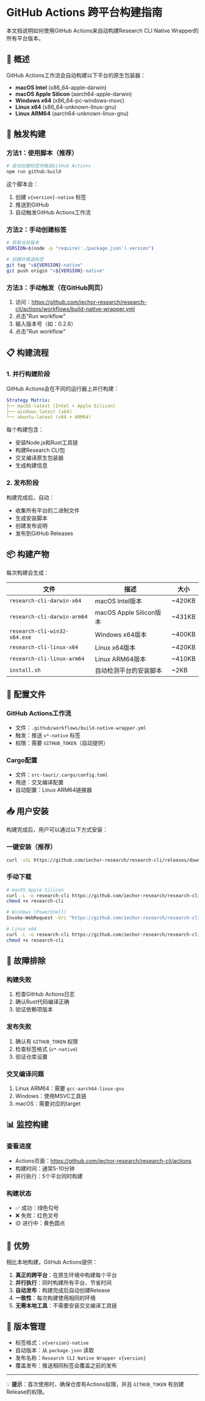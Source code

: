 # GitHub Actions 跨平台构建指南

本文档说明如何使用GitHub Actions来自动构建Research CLI Native Wrapper的所有平台版本。

## 🎯 概述

GitHub Actions工作流会自动构建以下平台的原生包装器：

- **macOS Intel** (x86_64-apple-darwin)
- **macOS Apple Silicon** (aarch64-apple-darwin)  
- **Windows x64** (x86_64-pc-windows-msvc)
- **Linux x64** (x86_64-unknown-linux-gnu)
- **Linux ARM64** (aarch64-unknown-linux-gnu)

## 🚀 触发构建

### 方法1：使用脚本（推荐）

```bash
# 自动创建标签并触发GitHub Actions
npm run github:build
```

这个脚本会：
1. 创建 `v{version}-native` 标签
2. 推送到GitHub
3. 自动触发GitHub Actions工作流

### 方法2：手动创建标签

```bash
# 获取当前版本
VERSION=$(node -p "require('./package.json').version")

# 创建并推送标签
git tag "v${VERSION}-native"
git push origin "v${VERSION}-native"
```

### 方法3：手动触发（在GitHub网页）

1. 访问：https://github.com/iechor-research/research-cli/actions/workflows/build-native-wrapper.yml
2. 点击"Run workflow"
3. 输入版本号（如：0.2.6）
4. 点击"Run workflow"

## 📋 构建流程

### 1. 并行构建阶段

GitHub Actions会在不同的运行器上并行构建：

```yaml
Strategy Matrix:
├── macOS-latest (Intel + Apple Silicon)
├── windows-latest (x64)
└── ubuntu-latest (x64 + ARM64)
```

每个构建包含：
- 安装Node.js和Rust工具链
- 构建Research CLI包
- 交叉编译原生包装器
- 生成构建信息

### 2. 发布阶段

构建完成后，自动：
- 收集所有平台的二进制文件
- 生成安装脚本
- 创建发布说明
- 发布到GitHub Releases

## 📦 构建产物

每次构建会生成：

| 文件 | 描述 | 大小 |
|------|------|------|
| `research-cli-darwin-x64` | macOS Intel版本 | ~420KB |
| `research-cli-darwin-arm64` | macOS Apple Silicon版本 | ~431KB |
| `research-cli-win32-x64.exe` | Windows x64版本 | ~400KB |
| `research-cli-linux-x64` | Linux x64版本 | ~420KB |
| `research-cli-linux-arm64` | Linux ARM64版本 | ~410KB |
| `install.sh` | 自动检测平台的安装脚本 | ~2KB |

## 🔧 配置文件

### GitHub Actions工作流
- 文件：`.github/workflows/build-native-wrapper.yml`
- 触发：推送 `v*-native` 标签
- 权限：需要 `GITHUB_TOKEN`（自动提供）

### Cargo配置
- 文件：`src-tauri/.cargo/config.toml`
- 用途：交叉编译配置
- 自动配置：Linux ARM64链接器

## 📥 用户安装

构建完成后，用户可以通过以下方式安装：

### 一键安装（推荐）
```bash
curl -sSL https://github.com/iechor-research/research-cli/releases/download/v0.2.6-native/install.sh | bash
```

### 手动下载
```bash
# macOS Apple Silicon
curl -L -o research-cli https://github.com/iechor-research/research-cli/releases/download/v0.2.6-native/research-cli-darwin-arm64
chmod +x research-cli

# Windows (PowerShell)
Invoke-WebRequest -Uri "https://github.com/iechor-research/research-cli/releases/download/v0.2.6-native/research-cli-win32-x64.exe" -OutFile "research-cli.exe"

# Linux x64
curl -L -o research-cli https://github.com/iechor-research/research-cli/releases/download/v0.2.6-native/research-cli-linux-x64
chmod +x research-cli
```

## 🐛 故障排除

### 构建失败
1. 检查GitHub Actions日志
2. 确认Rust代码编译正确
3. 验证依赖项版本

### 发布失败
1. 确认有 `GITHUB_TOKEN` 权限
2. 检查标签格式 (`v*-native`)
3. 验证仓库设置

### 交叉编译问题
1. Linux ARM64：需要 `gcc-aarch64-linux-gnu`
2. Windows：使用MSVC工具链
3. macOS：需要对应的target

## 📊 监控构建

### 查看进度
- Actions页面：https://github.com/iechor-research/research-cli/actions
- 构建时间：通常5-10分钟
- 并行执行：5个平台同时构建

### 构建状态
- ✅ 成功：绿色勾号
- ❌ 失败：红色叉号
- 🟡 进行中：黄色圆点

## 🎉 优势

相比本地构建，GitHub Actions提供：

1. **真正的跨平台**：在原生环境中构建每个平台
2. **并行执行**：同时构建所有平台，节省时间
3. **自动发布**：构建完成后自动创建Release
4. **一致性**：每次构建使用相同的环境
5. **无需本地工具**：不需要安装交叉编译工具链

## 🔄 版本管理

- 标签格式：`v{version}-native`
- 自动版本：从 `package.json` 读取
- 发布名称：`Research CLI Native Wrapper v{version}`
- 覆盖发布：推送相同标签会覆盖之前的发布

---

💡 **提示**：首次使用时，确保仓库有Actions权限，并且 `GITHUB_TOKEN` 有创建Release的权限。 
